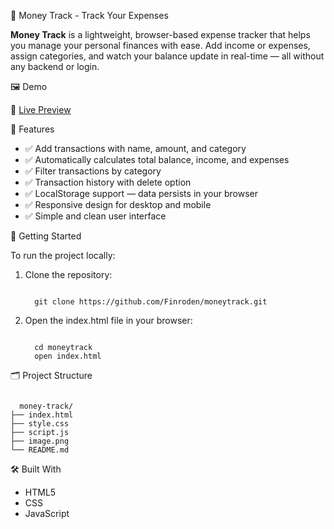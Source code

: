 💸 Money Track - Track Your Expenses

**Money Track** is a lightweight, browser-based expense tracker that helps you manage your personal finances with ease. Add income or expenses, assign categories, and watch your balance update in real-time — all without any backend or login.

🖼️ Demo

🔗 <a href="https://adrians-money-track-app.netlify.app">Live Preview</a>

🚀 Features

- ✅ Add transactions with name, amount, and category <br>
- ✅ Automatically calculates total balance, income, and expenses<br>
- ✅ Filter transactions by category<br>
- ✅ Transaction history with delete option<br>
- ✅ LocalStorage support — data persists in your browser<br>
- ✅ Responsive design for desktop and mobile<br>
- ✅ Simple and clean user interface<br>


🚀 Getting Started

To run the project locally:

  1. Clone the repository:

     <pre><code>
       git clone https://github.com/Finroden/moneytrack.git
     </code></pre>
  2. Open the index.html file in your browser:
     <pre><code>
       cd moneytrack
       open index.html
     </code></pre>

🗂 Project Structure

<pre><code>
  money-track/
├── index.html
├── style.css
├── script.js
├── image.png
└── README.md
</code></pre>

🛠️ Built With

- HTML5
- CSS
- JavaScript

